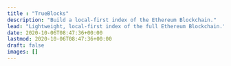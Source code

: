```yaml
---
title : "TrueBlocks"
description: "Build a local-first index of the Ethereum Blockchain."
lead: "Lightweight, local-first index of the full Ethereum Blockchain."
date: 2020-10-06T08:47:36+00:00
lastmod: 2020-10-06T08:47:36+00:00
draft: false
images: []
---
```

